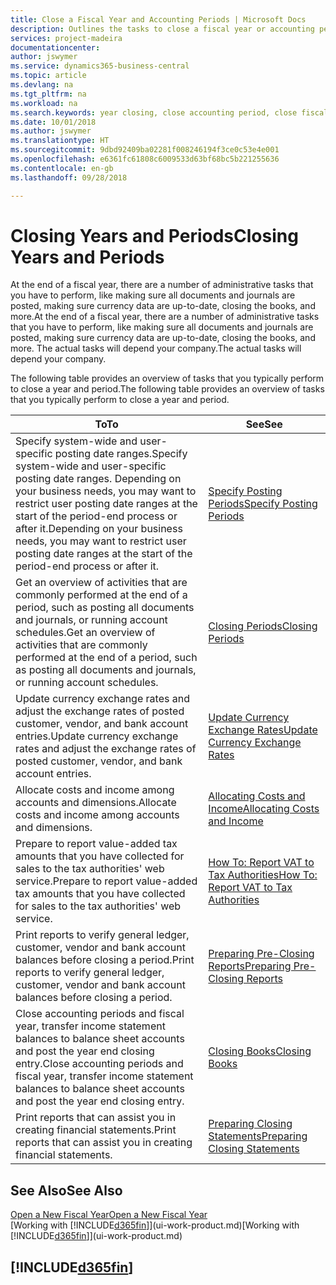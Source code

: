 ```yaml
---
title: Close a Fiscal Year and Accounting Periods | Microsoft Docs
description: Outlines the tasks to close a fiscal year or accounting period, for example, making sure documents and journals are posted and verifying bank balances.
services: project-madeira
documentationcenter: 
author: jswymer
ms.service: dynamics365-business-central
ms.topic: article
ms.devlang: na
ms.tgt_pltfrm: na
ms.workload: na
ms.search.keywords: year closing, close accounting period, close fiscal year, bank account detailed trial balance
ms.date: 10/01/2018
ms.author: jswymer
ms.translationtype: HT
ms.sourcegitcommit: 9dbd92409ba02281f008246194f3ce0c53e4e001
ms.openlocfilehash: e6361fc61808c6009533d63bf68bc5b221255636
ms.contentlocale: en-gb
ms.lasthandoff: 09/28/2018

---
```

# <a name="closing-years-and-periods"></a><span data-ttu-id="35872-103">Closing Years and Periods</span><span class="sxs-lookup"><span data-stu-id="35872-103">Closing Years and Periods</span></span>
<span data-ttu-id="35872-104">At the end of a fiscal year, there are a number of administrative tasks that you have to perform, like making sure all documents and journals are posted, making sure currency data are up-to-date, closing the books, and more.</span><span class="sxs-lookup"><span data-stu-id="35872-104">At the end of a fiscal year, there are a number of administrative tasks that you have to perform, like making sure all documents and journals are posted, making sure currency data are up-to-date, closing the books, and more.</span></span> <span data-ttu-id="35872-105">The actual tasks will depend your company.</span><span class="sxs-lookup"><span data-stu-id="35872-105">The actual tasks will depend your company.</span></span>

<span data-ttu-id="35872-106">The following table provides an overview of tasks that you typically perform to close a year and period.</span><span class="sxs-lookup"><span data-stu-id="35872-106">The following table provides an overview of tasks that you typically perform to close a year and period.</span></span>

| <span data-ttu-id="35872-107">To</span><span class="sxs-lookup"><span data-stu-id="35872-107">To</span></span> | <span data-ttu-id="35872-108">See</span><span class="sxs-lookup"><span data-stu-id="35872-108">See</span></span> |
| --- | --- |
| <span data-ttu-id="35872-109">Specify system-wide and user-specific posting date ranges.</span><span class="sxs-lookup"><span data-stu-id="35872-109">Specify system-wide and user-specific posting date ranges.</span></span> <span data-ttu-id="35872-110">Depending on your business needs, you may want to restrict user posting date ranges at the start of the period-end process or after it.</span><span class="sxs-lookup"><span data-stu-id="35872-110">Depending on your business needs, you may want to restrict user posting date ranges at the start of the period-end process or after it.</span></span> |[<span data-ttu-id="35872-111">Specify Posting Periods</span><span class="sxs-lookup"><span data-stu-id="35872-111">Specify Posting Periods</span></span>](finance-how-specify-posting-periods.md) |
| <span data-ttu-id="35872-112">Get an overview of activities that are commonly performed at the end of a period, such as posting all documents and journals, or running account schedules.</span><span class="sxs-lookup"><span data-stu-id="35872-112">Get an overview of activities that are commonly performed at the end of a period, such as posting all documents and journals, or running account schedules.</span></span> |[<span data-ttu-id="35872-113">Closing Periods</span><span class="sxs-lookup"><span data-stu-id="35872-113">Closing Periods</span></span>](year-how-complete-period-end-processes.md) |
| <span data-ttu-id="35872-114">Update currency exchange rates and adjust the exchange rates of posted customer, vendor, and bank account entries.</span><span class="sxs-lookup"><span data-stu-id="35872-114">Update currency exchange rates and adjust the exchange rates of posted customer, vendor, and bank account entries.</span></span> |[<span data-ttu-id="35872-115">Update Currency Exchange Rates</span><span class="sxs-lookup"><span data-stu-id="35872-115">Update Currency Exchange Rates</span></span>](finance-how-update-currencies.md) |
| <span data-ttu-id="35872-116">Allocate costs and income among accounts and dimensions.</span><span class="sxs-lookup"><span data-stu-id="35872-116">Allocate costs and income among accounts and dimensions.</span></span> |[<span data-ttu-id="35872-117">Allocating Costs and Income</span><span class="sxs-lookup"><span data-stu-id="35872-117">Allocating Costs and Income</span></span>](year-allocate-costs-income.md) |
| <span data-ttu-id="35872-118">Prepare to report value-added tax amounts that you have collected for sales to the tax authorities' web service.</span><span class="sxs-lookup"><span data-stu-id="35872-118">Prepare to report value-added tax amounts that you have collected for sales to the tax authorities' web service.</span></span> |[<span data-ttu-id="35872-119">How To: Report VAT to Tax Authorities</span><span class="sxs-lookup"><span data-stu-id="35872-119">How To: Report VAT to Tax Authorities</span></span>](finance-how-report-vat.md)|
| <span data-ttu-id="35872-120">Print reports to verify general ledger, customer, vendor and bank account balances before closing a period.</span><span class="sxs-lookup"><span data-stu-id="35872-120">Print reports to verify general ledger, customer, vendor and bank account balances before closing a period.</span></span> |[<span data-ttu-id="35872-121">Preparing Pre-Closing Reports</span><span class="sxs-lookup"><span data-stu-id="35872-121">Preparing Pre-Closing Reports</span></span>](year-prepare-preclose-reports.md) |
| <span data-ttu-id="35872-122">Close accounting periods and fiscal year, transfer income statement balances to balance sheet accounts and post the year end closing entry.</span><span class="sxs-lookup"><span data-stu-id="35872-122">Close accounting periods and fiscal year, transfer income statement balances to balance sheet accounts and post the year end closing entry.</span></span> |[<span data-ttu-id="35872-123">Closing Books</span><span class="sxs-lookup"><span data-stu-id="35872-123">Closing Books</span></span>](year-close-books.md) |
| <span data-ttu-id="35872-124">Print reports that can assist you in creating financial statements.</span><span class="sxs-lookup"><span data-stu-id="35872-124">Print reports that can assist you in creating financial statements.</span></span> |[<span data-ttu-id="35872-125">Preparing Closing Statements</span><span class="sxs-lookup"><span data-stu-id="35872-125">Preparing Closing Statements</span></span>](year-prepare-close-statement.md) |

## <a name="see-also"></a><span data-ttu-id="35872-126">See Also</span><span class="sxs-lookup"><span data-stu-id="35872-126">See Also</span></span>
[<span data-ttu-id="35872-127">Open a New Fiscal Year</span><span class="sxs-lookup"><span data-stu-id="35872-127">Open a New Fiscal Year</span></span>](finance-how-open-new-fiscal-year.md)  
<span data-ttu-id="35872-128">[Working with [!INCLUDE[d365fin](includes/d365fin_md.md)]](ui-work-product.md)</span><span class="sxs-lookup"><span data-stu-id="35872-128">[Working with [!INCLUDE[d365fin](includes/d365fin_md.md)]](ui-work-product.md)</span></span>

## [!INCLUDE[d365fin](includes/free_trial_md.md)]  
 

